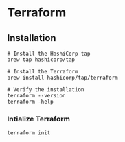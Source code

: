 # Terraform


## Installation

```
# Install the HashiCorp tap
brew tap hashicorp/tap

# Install the Terraform
brew install hashicorp/tap/terraform

# Verify the installation
terraform --version
terraform -help
```

### Intialize Terraform
```hcl
terraform init
```